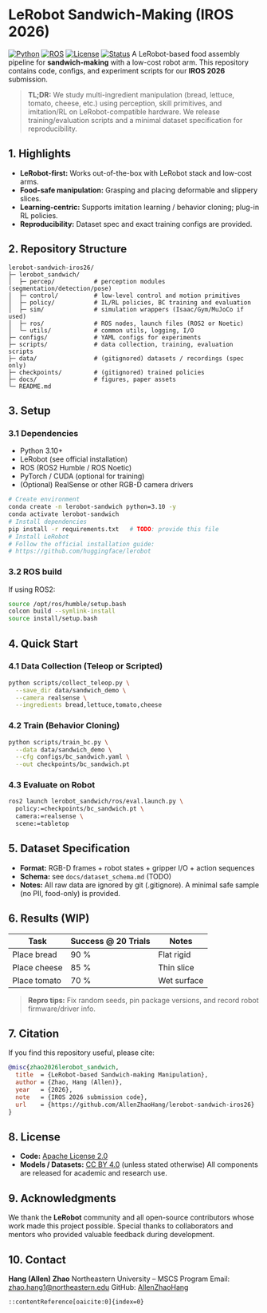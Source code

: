 # LeRobot Sandwich-Making (IROS 2026)
[![Python](https://img.shields.io/badge/Python-3.10+-blue.svg)]()
[![ROS](https://img.shields.io/badge/ROS-ROS2%2FNoetic-informational)]()
[![License](https://img.shields.io/badge/License-Apache--2.0-green.svg)]()
[![Status](https://img.shields.io/badge/Status-Under%20Review-orange.svg)]()
A LeRobot-based food assembly pipeline for **sandwich-making** with a low-cost robot arm. This repository contains code, configs, and experiment scripts for our **IROS 2026** submission.
> **TL;DR:** We study multi-ingredient manipulation (bread, lettuce, tomato, cheese, etc.) using perception, skill primitives, and imitation/RL on LeRobot-compatible hardware. We release training/evaluation scripts and a minimal dataset specification for reproducibility.

## 1. Highlights
- **LeRobot-first:** Works out-of-the-box with LeRobot stack and low-cost arms.  
- **Food-safe manipulation:** Grasping and placing deformable and slippery slices.  
- **Learning-centric:** Supports imitation learning / behavior cloning; plug-in RL policies.  
- **Reproducibility:** Dataset spec and exact training configs are provided.

## 2. Repository Structure
```
lerobot-sandwich-iros26/
├─ lerobot_sandwich/
│  ├─ percep/           # perception modules (segmentation/detection/pose)
│  ├─ control/          # low-level control and motion primitives
│  ├─ policy/           # IL/RL policies, BC training and evaluation
│  ├─ sim/              # simulation wrappers (Isaac/Gym/MuJoCo if used)
│  ├─ ros/              # ROS nodes, launch files (ROS2 or Noetic)
│  └─ utils/            # common utils, logging, I/O
├─ configs/             # YAML configs for experiments
├─ scripts/             # data collection, training, evaluation scripts
├─ data/                # (gitignored) datasets / recordings (spec only)
├─ checkpoints/         # (gitignored) trained policies
├─ docs/                # figures, paper assets
└─ README.md

````
## 3. Setup
### 3.1 Dependencies
- Python 3.10+
- LeRobot (see official installation)
- ROS (ROS2 Humble / ROS Noetic)
- PyTorch / CUDA (optional for training)
- (Optional) RealSense or other RGB-D camera drivers
```bash
# Create environment
conda create -n lerobot-sandwich python=3.10 -y
conda activate lerobot-sandwich
# Install dependencies
pip install -r requirements.txt   # TODO: provide this file
# Install LeRobot
# Follow the official installation guide:
# https://github.com/huggingface/lerobot
````

### 3.2 ROS build

If using ROS2:

```bash
source /opt/ros/humble/setup.bash
colcon build --symlink-install
source install/setup.bash
```

## 4. Quick Start

### 4.1 Data Collection (Teleop or Scripted)

```bash
python scripts/collect_teleop.py \
  --save_dir data/sandwich_demo \
  --camera realsense \
  --ingredients bread,lettuce,tomato,cheese
```

### 4.2 Train (Behavior Cloning)

```bash
python scripts/train_bc.py \
  --data data/sandwich_demo \
  --cfg configs/bc_sandwich.yaml \
  --out checkpoints/bc_sandwich.pt
```

### 4.3 Evaluate on Robot

```bash
ros2 launch lerobot_sandwich/ros/eval.launch.py \
  policy:=checkpoints/bc_sandwich.pt \
  camera:=realsense \
  scene:=tabletop
```

## 5. Dataset Specification

* **Format:** RGB-D frames + robot states + gripper I/O + action sequences
* **Schema:** see `docs/dataset_schema.md` (TODO)
* **Notes:** All raw data are ignored by git (.gitignore). A minimal safe sample (no PII, food-only) is provided.

## 6. Results (WIP)

| Task         | Success @ 20 Trials | Notes       |
| ------------ | ------------------- | ----------- |
| Place bread  | 90 %                | Flat rigid  |
| Place cheese | 85 %                | Thin slice  |
| Place tomato | 70 %                | Wet surface |

> **Repro tips:** Fix random seeds, pin package versions, and record robot firmware/driver info.

## 7. Citation

If you find this repository useful, please cite:

```bibtex
@misc{zhao2026lerobot_sandwich,
  title  = {LeRobot-based Sandwich-making Manipulation},
  author = {Zhao, Hang (Allen)},
  year   = {2026},
  note   = {IROS 2026 submission code},
  url    = {https://github.com/AllenZhaoHang/lerobot-sandwich-iros26}
}
```

## 8. License

* **Code:** [Apache License 2.0](LICENSE)
* **Models / Datasets:** [CC BY 4.0](DATA_LICENSE) (unless stated otherwise)
  All components are released for academic and research use.

## 9. Acknowledgments

We thank the **LeRobot** community and all open-source contributors whose work made this project possible. Special thanks to collaborators and mentors who provided valuable feedback during development.

## 10. Contact

**Hang (Allen) Zhao**
Northeastern University – MSCS Program
Email: [zhao.hang1@northeastern.edu](mailto:zhao.hang1@northeastern.edu)
GitHub: [AllenZhaoHang](https://github.com/AllenZhaoHang)

```
::contentReference[oaicite:0]{index=0}
```
